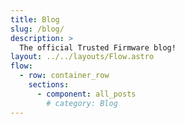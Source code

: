 ```yaml
---
title: Blog
slug: /blog/
description: >
  The official Trusted Firmware blog!
layout: ../../layouts/Flow.astro
flow:
  - row: container_row
    sections:
      - component: all_posts
        # category: Blog
---
```

